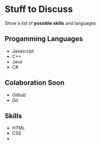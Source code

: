# Stuff to Discuss

Show a _list_ of **possible skills** and languages

## Progamming Languages
- Javascript
- C++
- Java
- C#

## Colaboration Soon
- Github
- Git

## Skills
- HTML
- CSS
- 

